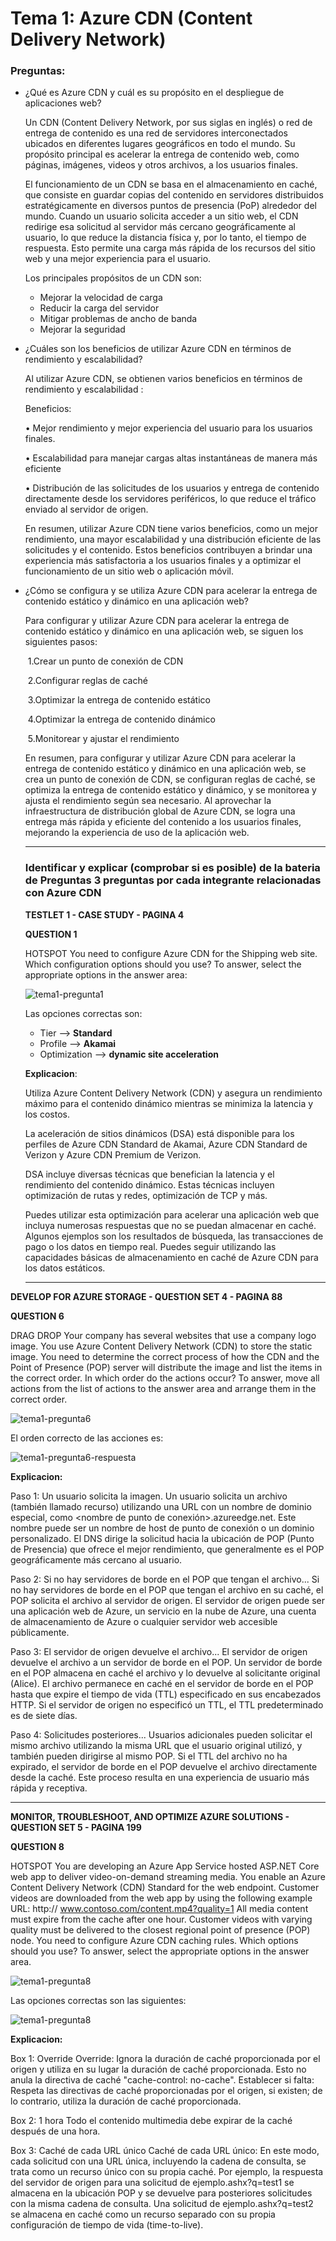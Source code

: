 # Tema 1: Azure CDN (Content Delivery Network)



### Preguntas:

- ¿Qué es Azure CDN y cuál es su propósito en el despliegue de aplicaciones web?

  

  Un CDN (Content Delivery Network, por sus siglas en inglés) o red de entrega de contenido es una red de servidores interconectados ubicados en diferentes lugares geográficos en todo el mundo. Su propósito principal es acelerar la entrega de contenido web, como páginas, imágenes, videos y otros archivos, a los usuarios finales.

  El funcionamiento de un CDN se basa en el almacenamiento en caché, que consiste en guardar copias del contenido en servidores distribuidos estratégicamente en diversos puntos de presencia (PoP) alrededor del mundo. Cuando un usuario solicita acceder a un sitio web, el CDN redirige esa solicitud al servidor más cercano geográficamente al usuario, lo que reduce la distancia física y, por lo tanto, el tiempo de respuesta. Esto permite una carga más rápida de los recursos del sitio web y una mejor experiencia para el usuario.

  Los principales propósitos de un CDN son:

  - Mejorar la velocidad de carga
  - Reducir la carga del servidor
  - Mitigar problemas de ancho de banda
  - Mejorar la seguridad

  

- ¿Cuáles son los beneficios de utilizar Azure CDN en términos de rendimiento y
  escalabilidad?

  Al utilizar Azure CDN, se obtienen varios beneficios en términos de rendimiento y escalabilidad :

  Beneficios:

  • Mejor rendimiento y mejor experiencia del usuario para los usuarios finales.

  • Escalabilidad para manejar cargas altas instantáneas de manera más eficiente

  • Distribución de las solicitudes de los usuarios y entrega de contenido directamente desde los servidores periféricos, lo que reduce el tráfico enviado al servidor de origen.

  En resumen, utilizar Azure CDN tiene varios beneficios, como un mejor rendimiento, una mayor escalabilidad y una distribución eficiente de las solicitudes y el contenido. Estos beneficios contribuyen a brindar una experiencia más satisfactoria a los usuarios finales y a optimizar el funcionamiento de un sitio web o aplicación móvil.

  

- ¿Cómo se configura y se utiliza Azure CDN para acelerar la entrega de contenido estático
  y dinámico en una aplicación web?

  Para configurar y utilizar Azure CDN para acelerar la entrega de contenido estático y dinámico en una aplicación web, se siguen los siguientes pasos:

  ​	1.Crear un punto de conexión de CDN

  ​	2.Configurar reglas de caché

  ​	3.Optimizar la entrega de contenido estático

  ​	4.Optimizar la entrega de contenido dinámico

  ​	5.Monitorear y ajustar el rendimiento

  En resumen, para configurar y utilizar Azure CDN para acelerar la entrega de contenido estático y dinámico en una aplicación web, se crea un punto de conexión de CDN, se configuran reglas de caché, se optimiza la entrega de contenido estático y dinámico, y se monitorea y ajusta el rendimiento según sea necesario. Al aprovechar la infraestructura de distribución global de Azure CDN, se logra una entrega más rápida y eficiente del contenido a los usuarios finales, mejorando la experiencia de uso de la aplicación web.

  

  

  -------------------------------------------------------------------------------------------------------------------------------------------------------------------------------------------

  

  

  
  
  

  ### Identificar y explicar (comprobar si es posible) de la bateria de Preguntas 3 preguntas por cada integrante relacionadas con Azure CDN

  

  **TESTLET 1 - CASE STUDY - PAGINA 4**
  
  **QUESTION 1** 

  HOTSPOT
  You need to configure Azure CDN for the Shipping web site.
  Which configuration options should you use? To answer, select the appropriate options in the answer area:

  ![tema1-pregunta1](imagenes/tema1pregunta1.png)

  

  Las opciones correctas son:
  
  - Tier --> **Standard**
  - Profile --> **Akamai**
  - Optimization --> **dynamic site acceleration**
  
  **Explicacion**:
  
  Utiliza Azure Content Delivery Network (CDN) y asegura un rendimiento máximo para el contenido dinámico mientras se minimiza la latencia y los costos.
  
  La aceleración de sitios dinámicos (DSA) está disponible para los perfiles de Azure CDN Standard de Akamai, Azure CDN Standard de Verizon y Azure CDN Premium de Verizon.
  
  DSA incluye diversas técnicas que benefician la latencia y el rendimiento del contenido dinámico. Estas técnicas incluyen optimización de rutas y redes, optimización de TCP y más.
  
  Puedes utilizar esta optimización para acelerar una aplicación web que incluya numerosas respuestas que no se puedan almacenar en caché. Algunos ejemplos son los resultados de búsqueda, las transacciones de pago o los datos en tiempo real. Puedes seguir utilizando las capacidades básicas de almacenamiento en caché de Azure CDN para los datos estáticos.
  
  
  
  
  
  -------------------------------------------------------------------------------------------------------------------------------------------------------------------------------------------





**DEVELOP FOR AZURE STORAGE - QUESTION SET 4 - PAGINA 88**

**QUESTION 6**

DRAG DROP
Your company has several websites that use a company logo image. You use Azure Content Delivery
Network (CDN) to store the static image.
You need to determine the correct process of how the CDN and the Point of Presence (POP) server will
distribute the image and list the items in the correct order.
In which order do the actions occur? To answer, move all actions from the list of actions to the answer area
and arrange them in the correct order.



![tema1-pregunta6](imagenes/tema1pregunta6.png)





El orden correcto de las acciones es:

![tema1-pregunta6-respuesta](imagenes/tema1pregunta6-respuesta.png)





**Explicacion:**

Paso 1: Un usuario solicita la imagen. Un usuario solicita un archivo (también llamado recurso) utilizando una URL con un nombre de dominio especial, como <nombre de punto de conexión>.azureedge.net. Este nombre puede ser un nombre de host de punto de conexión o un dominio personalizado. El DNS dirige la solicitud hacia la ubicación de POP (Punto de Presencia) que ofrece el mejor rendimiento, que generalmente es el POP geográficamente más cercano al usuario.

Paso 2: Si no hay servidores de borde en el POP que tengan el archivo... Si no hay servidores de borde en el POP que tengan el archivo en su caché, el POP solicita el archivo al servidor de origen. El servidor de origen puede ser una aplicación web de Azure, un servicio en la nube de Azure, una cuenta de almacenamiento de Azure o cualquier servidor web accesible públicamente.

Paso 3: El servidor de origen devuelve el archivo... El servidor de origen devuelve el archivo a un servidor de borde en el POP. Un servidor de borde en el POP almacena en caché el archivo y lo devuelve al solicitante original (Alice). El archivo permanece en caché en el servidor de borde en el POP hasta que expire el tiempo de vida (TTL) especificado en sus encabezados HTTP. Si el servidor de origen no especificó un TTL, el TTL predeterminado es de siete días.

Paso 4: Solicitudes posteriores... Usuarios adicionales pueden solicitar el mismo archivo utilizando la misma URL que el usuario original utilizó, y también pueden dirigirse al mismo POP. Si el TTL del archivo no ha expirado, el servidor de borde en el POP devuelve el archivo directamente desde la caché. Este proceso resulta en una experiencia de usuario más rápida y receptiva.





-------------------------------------------------------------------------------------------------------------------------------------------------------------------------------------------





**MONITOR, TROUBLESHOOT, AND OPTIMIZE AZURE SOLUTIONS - QUESTION SET 5 - PAGINA 199**

**QUESTION 8**

HOTSPOT
You are developing an Azure App Service hosted ASP.NET Core web app to deliver video-on-demand
streaming media. You enable an Azure Content Delivery Network (CDN) Standard for the web endpoint.
Customer videos are downloaded from the web app by using the following example URL: http://
www.contoso.com/content.mp4?quality=1
All media content must expire from the cache after one hour. Customer videos with varying quality must be
delivered to the closest regional point of presence (POP) node.
You need to configure Azure CDN caching rules.
Which options should you use? To answer, select the appropriate options in the answer area.



![tema1-pregunta8](imagenes/tema1pregunta8.png)



Las opciones correctas son las siguientes:



![tema1-pregunta8](imagenes/tema1pregunta8-respuesta.png)





**Explicacion:**

Box 1: Override Override: Ignora la duración de caché proporcionada por el origen y utiliza en su lugar la duración de caché proporcionada. Esto no anula la directiva de caché "cache-control: no-cache". Establecer si falta: Respeta las directivas de caché proporcionadas por el origen, si existen; de lo contrario, utiliza la duración de caché proporcionada.

Box 2: 1 hora Todo el contenido multimedia debe expirar de la caché después de una hora.

Box 3: Caché de cada URL único Caché de cada URL único: En este modo, cada solicitud con una URL única, incluyendo la cadena de consulta, se trata como un recurso único con su propia caché. Por ejemplo, la respuesta del servidor de origen para una solicitud de ejemplo.ashx?q=test1 se almacena en la ubicación POP y se devuelve para posteriores solicitudes con la misma cadena de consulta. Una solicitud de ejemplo.ashx?q=test2 se almacena en caché como un recurso separado con su propia configuración de tiempo de vida (time-to-live).